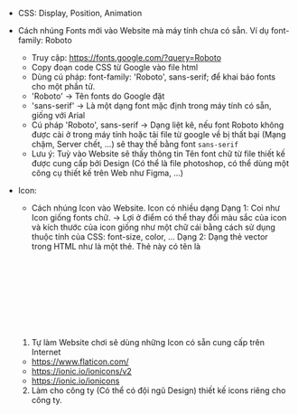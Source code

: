 - CSS: Display, Position, Animation

- Cách nhúng Fonts mới vào Website mà máy tính chưa có sẵn. Ví dụ font-family: Roboto
  - Truy cập: https://fonts.google.com/?query=Roboto
  - Copy đoạn code CSS từ Google vào file html
  - Dùng cú pháp: font-family: 'Roboto', sans-serif; để khai báo fonts cho một phần tử.
  - 'Roboto' -> Tên fonts do Google đặt
  - 'sans-serif' -> Là một dạng font mặc định trong máy tính có sẵn, giống với Arial
  - Cú pháp 'Roboto', sans-serif -> Dạng liệt kê, nếu font Roboto không được cài ở trong máy tính hoặc tải file từ google về bị thất bại (Mạng chậm, Server chết, ...) sẽ thay thế bằng font `sans-serif`
  - Lưu ý: Tuỳ vào Website sẽ thấy thông tin Tên font chữ từ file thiết kế được cung cấp bởi Design (Có thể là file photoshop, có thể dùng một công cụ thiết kế trên Web như Figma, ...)


- Icon:
  - Cách nhúng Icon vào Website. Icon có nhiều dạng 
    Dạng 1: Coi như Icon giống fonts chữ. 
      -> Lợi ở điểm có thể thay đổi màu sắc của icon và kích thước của icon giống như một chữ cái bằng cách sử dụng thuộc tính của CSS: font-size, color, ...
    Dạng 2: Dạng thẻ vector trong HTML như là một thẻ. Thẻ này có tên là <svg>

  1. Tự làm Website chơi sẽ dùng những Icon có sẵn cung cấp trên Internet
    - https://www.flaticon.com/
    - https://ionic.io/ionicons/v2
    - https://ionic.io/ionicons

  2. Làm cho công ty (Có thể có đội ngũ Design) thiết kế icons riêng cho công ty.